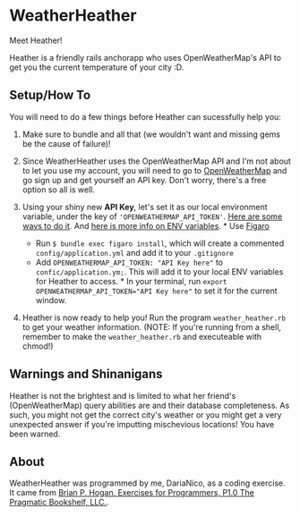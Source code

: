# WeatherHeather
  Meet Heather!

  Heather is a friendly rails anchorapp who uses OpenWeatherMap's API to get you the current temperature of your city :D.

## Setup/How To
  You will need to do a few things before Heather can sucessfully help you:

  1) Make sure to bundle and all that (we wouldn't want and missing gems be the cause of failure)!
  
  2) Since WeatherHeather uses the OpenWeatherMap API and I'm not about to let you use my account, you will need to go to [OpenWeatherMap](http://openweathermap.org/price) and go sign up and get yourself an API key. Don't worry, there's a free option so all is well.

  3) Using your shiny new **API Key**, let's set it as our local environment variable, under the key of ```'OPENWEATHERMAP_API_TOKEN'```. [Here are some ways to do it](http://railsapps.github.io/rails-environment-variables.html). And [here is more info on ENV variables](http://blog.honeybadger.io/ruby-guide-environment-variables/).
    * Use [Figaro](https://github.com/laserlemon/figaro)
      - Run ```$ bundle exec figaro install```, which will create a commented ```config/application.yml``` and add it to your ```.gitignore```
      - Add ```OPENWEATHERMAP_API_TOKEN: "API Key here"``` to ```confic/application.ym;```. This will add it to your local ENV variables for Heather to access.
    * In your terminal, run ```export OPENWEATHERMAP_API_TOKEN="API Key here"``` to set it for the current window.

  4) Heather is now ready to help you! Run the program ```weather_heather.rb``` to get your weather information. (NOTE: If you're running from a shell, remember to make the ```weather_heather.rb``` and executeable with chmod!)

## Warnings and Shinanigans
  Heather is not the brightest and is limited to what her friend's (OpenWeatherMap) query abilities are and their database completeness. As such, you might not get the correct city's weather or you might get a very unexpected answer if you're imputting mischevious locations! You have been warned.

## About
  WeatherHeather was programmed by me, DariaNico, as a coding exercise. It came from [Brian P. Hogan. Exercises for Programmers, P1.0 The Pragmatic Bookshelf, LLC.](https://pragprog.com/book/bhwb/exercises-for-programmers).
